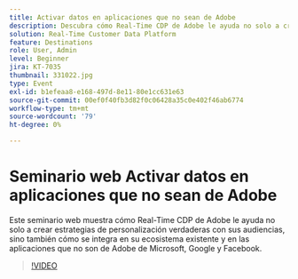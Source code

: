 ```yaml
---
title: Activar datos en aplicaciones que no sean de Adobe
description: Descubra cómo Real-Time CDP de Adobe le ayuda no solo a crear estrategias de personalización verdaderas con sus audiencias, sino también cómo se integra en su ecosistema existente y en las aplicaciones que no son de Adobe de Microsoft, Google y Facebook.
solution: Real-Time Customer Data Platform
feature: Destinations
role: User, Admin
level: Beginner
jira: KT-7035
thumbnail: 331022.jpg
type: Event
exl-id: b1efeaa8-e168-497d-8e11-80e1cc631e63
source-git-commit: 00ef0f40fb3d82f0c06428a35c0e402f46ab6774
workflow-type: tm+mt
source-wordcount: '79'
ht-degree: 0%

---
```


# Seminario web Activar datos en aplicaciones que no sean de Adobe

Este seminario web muestra cómo Real-Time CDP de Adobe le ayuda no solo a crear estrategias de personalización verdaderas con sus audiencias, sino también cómo se integra en su ecosistema existente y en las aplicaciones que no son de Adobe de Microsoft, Google y Facebook.

>[!VIDEO](https://video.tv.adobe.com/v/331022/?learn=on)


